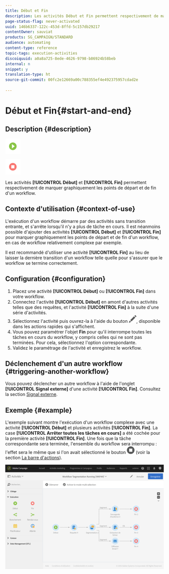 ```yaml
---
title: Début et Fin
description: Les activités Début et Fin permettent respectivement de marquer graphiquement les points de départ et de fin d'un workflow.
page-status-flag: never-activated
uuid: 146b6337-122c-453d-8ffd-5c157db29217
contentOwner: sauviat
products: SG_CAMPAIGN/STANDARD
audience: automating
content-type: reference
topic-tags: execution-activities
discoiquuid: a0a8a725-8ede-4626-9798-b86924b58beb
internal: n
snippet: y
translation-type: ht
source-git-commit: 00fc2e12669a00c788355ef4e492375957cdad2e

---
```



# Début et Fin{#start-and-end}

## Description {#description}

![](assets/start.png)

![](assets/end.png)

Les activités **[!UICONTROL Début]** et **[!UICONTROL Fin]** permettent respectivement de marquer graphiquement les points de départ et de fin d'un workflow.

## Contexte d'utilisation {#context-of-use}

L'exécution d'un workflow démarre par des activités sans transition entrante, et s'arrête lorsqu'il n'y a plus de tâche en cours. Il est néanmoins possible d'ajouter des activités **[!UICONTROL Début]** et **[!UICONTROL Fin]** pour marquer graphiquement les points de départ et de fin d'un workflow, en cas de workflow relativement complexe par exemple.

Il est recommandé d'utiliser une activité **[!UICONTROL Fin]** au lieu de laisser la dernière transition d'un workflow telle quelle pour s'assurer que le workflow se termine correctement.

## Configuration {#configuration}

1. Placez une activité **[!UICONTROL Début]** ou **[!UICONTROL Fin]** dans votre workflow.
1. Connectez l'activité **[!UICONTROL Début]** en amont d'autres activités telles que des requêtes, et l'activité **[!UICONTROL Fin]** à la suite d'une série d'activités.
1. Sélectionnez l'activité puis ouvrez-la à l'aide du bouton ![](assets/edit_darkgrey-24px.png), disponible dans les actions rapides qui s'affichent.
1. Vous pouvez paramétrer l'objet **Fin** pour qu'il interrompe toutes les tâches en cours du workflow, y compris celles qui ne sont pas terminées. Pour cela, sélectionnez l'option correspondante.
1. Validez le paramétrage de l'activité et enregistrez le workflow.

## Déclenchement d'un autre workflow {#triggering-another-workflow}

Vous pouvez déclencher un autre workflow à l'aide de l'onglet **[!UICONTROL Signal externe]** d'une activité **[!UICONTROL Fin]**. Consultez la section [Signal externe](../../automating/using/external-signal.md).

## Exemple {#example}

L'exemple suivant montre l'exécution d'un workflow complexe avec une activité **[!UICONTROL Début]** et plusieurs activités **[!UICONTROL Fin]**. La case **[!UICONTROL Arrêter toutes les tâches en cours]** a été cochée pour la première activité **[!UICONTROL Fin]**. Une fois que la tâche correspondante sera terminée, l'ensemble du workflow sera interrompu : l'effet sera le même que si l'on avait sélectionné le bouton ![](assets/stop_darkgrey-24px.png) (voir la section [La barre d'actions](../../automating/using/workflow-interface.md#action-bar)).

![](assets/wkf_start_end_example.png)

